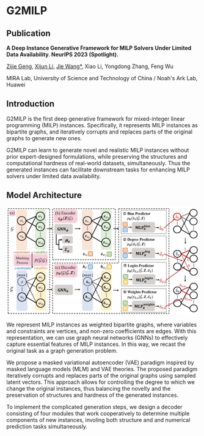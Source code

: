 # G2MILP

## Publication
**A Deep Instance Generative Framework for MILP Solvers Under Limited Data Availability. NeurIPS 2023 (Spotlight).**

[Zijie Geng](https://zijiegeng.github.io), [Xijun Li](https://xijunlee.github.io/), [Jie Wang\*](https://miralab.ai/people/jie-wang/), Xiao Li, Yongdong Zhang, Feng Wu

MIRA Lab, University of Science and Technology of China / Noah's Ark Lab, Huawei

## Introduction
G2MILP is the first deep generative framework for mixed-integer linear programming (MILP) instances.
Specifically, it represents MILP instances as bipartite graphs, and iteratively corrupts and replaces parts of the original graphs to generate new ones.

G2MILP can learn to generate novel and realistic MILP instances without prior expert-designed formulations, while preserving the structures and computational hardness of real-world datasets, simultaneously.
Thus the generated instances can facilitate downstream tasks for enhancing MILP solvers under limited data availability.

## Model Architecture

![model architecture](./model.png#pic_center)

We represent MILP instances as weighted bipartite graphs, where variables and constraints are vertices, and non-zero coefficients are edges.
With this representation, we can use graph neural networks (GNNs) to effectively capture essential features of MILP instances.
In this way, we recast the original task as a graph generation problem.

We propose a masked variational autoencoder (VAE) paradigm inspired by masked language models (MLM) and VAE theories.
The proposed paradigm iteratively corrupts and replaces parts of the original graphs using sampled latent vectors.
This approach allows for controlling the degree to which we change the original instances, thus balancing the novelty and the preservation of structures and hardness of the generated instances.

To implement the complicated generation steps, we design a decoder consisting of four modules that work cooperatively to determine multiple components of new instances, involing both structure and and numerical prediction tasks simultaneously.